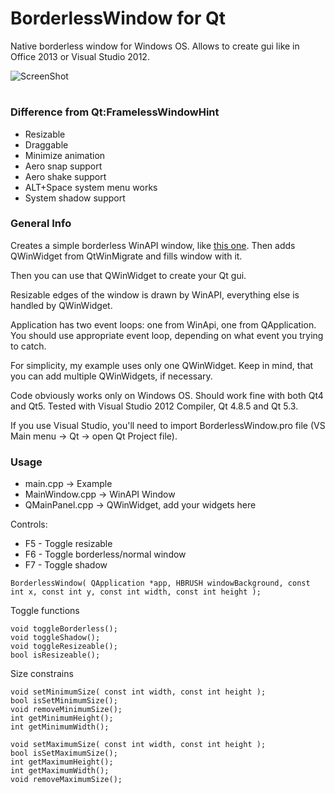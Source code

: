 # BorderlessWindow for Qt
Native borderless window for Windows OS. Allows to create gui like in Office 2013 or Visual Studio 2012.


![ScreenShot](https://raw.githubusercontent.com/deimos1877/BorderlessWindow/master/Screenshots/MainWindow.png)
# 
### Difference from Qt:FramelessWindowHint
* Resizable
* Draggable
* Minimize animation
* Aero snap support
* Aero shake support
* ALT+Space system menu works
* System shadow support




### General Info
Creates a simple borderless WinAPI window, like [this one](http://stackoverflow.com/questions/16765561/borderless-window-using-areo-snap-shadow-minimize-animation-and-shake). Then adds QWinWidget from QtWinMigrate and fills window with it.

Then you can use that QWinWidget to create your Qt gui.

Resizable edges of the window is drawn by WinAPI, everything else is handled by QWinWidget.

Application has two event loops: one from WinApi, one from QApplication. You should use appropriate event loop, depending on what event you trying to catch.

For simplicity, my example uses only one QWinWidget. Keep in mind, that you can add multiple QWinWidgets, if necessary.

Code obviously works only on Windows OS. Should work fine with both Qt4 and Qt5. Tested with Visual Studio 2012 Compiler, Qt 4.8.5 and Qt 5.3.

If you use Visual Studio, you'll need to import BorderlessWindow.pro file (VS Main menu -> Qt -> open Qt Project file).

### Usage
* main.cpp -> Example
* MainWindow.cpp -> WinAPI Window
* QMainPanel.cpp -> QWinWidget, add your widgets here

Controls:
* F5 - Toggle resizable
* F6 - Toggle borderless/normal window
* F7 - Toggle shadow

```
BorderlessWindow( QApplication *app, HBRUSH windowBackground, const int x, const int y, const int width, const int height );
```

Toggle functions
```
void toggleBorderless();
void toggleShadow();
void toggleResizeable();
bool isResizeable();
```
  
Size constrains
```
void setMinimumSize( const int width, const int height );
bool isSetMinimumSize();
void removeMinimumSize();
int getMinimumHeight();
int getMinimumWidth();

void setMaximumSize( const int width, const int height );
bool isSetMaximumSize();
int getMaximumHeight();
int getMaximumWidth();
void removeMaximumSize();
```



